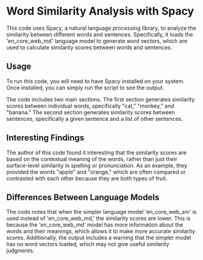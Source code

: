 # Word Similarity Analysis with Spacy

This code uses Spacy, a natural language processing library, to analyze the similarity between different words and sentences. Specifically, it loads the 'en_core_web_md' language model to generate word vectors, which are used to calculate similarity scores between words and sentences.

## Usage
To run this code, you will need to have Spacy installed on your system. Once installed, you can simply run the script to see the output.

The code includes two main sections. The first section generates similarity scores between individual words, specifically "cat," "monkey," and "banana." The second section generates similarity scores between sentences, specifically a given sentence and a list of other sentences.

## Interesting Findings
The author of this code found it interesting that the similarity scores are based on the contextual meaning of the words, rather than just their surface-level similarity in spelling or pronunciation. As an example, they provided the words "apple" and "orange," which are often compared or contrasted with each other because they are both types of fruit.

## Differences Between Language Models
The code notes that when the simpler language model 'en_core_web_sm' is used instead of 'en_core_web_md,' the similarity scores are lower. This is because the 'en_core_web_md' model has more information about the words and their meanings, which allows it to make more accurate similarity scores. Additionally, the output includes a warning that the simpler model has no word vectors loaded, which may not give useful similarity judgments.
